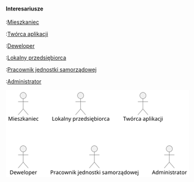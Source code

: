 #### Interesariusze
:[Mieszkaniec](interesariusze/mieszkaniec.md)

:[Twórca aplikacji](interesariusze/tworca_aplikacji.md)

:[Deweloper](interesariusze/deweloper.md)

:[Lokalny przedsiębiorca](interesariusze/lokalny_przedsiebiorca.md)

:[Pracownik jednostki samorządowej](interesariusze/pracownik_jednostki_samorzadowej.md)

:[Administrator](interesariusze/administrator.md)

![Interesariusze](interesariusze.png)